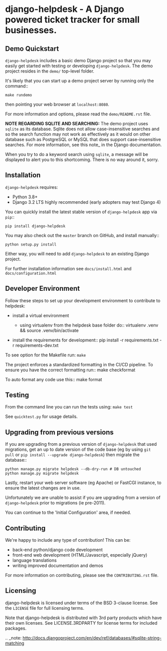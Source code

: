 django-helpdesk - A Django powered ticket tracker for small businesses.
=======================================================================


Demo Quickstart
---------------

`django-helpdesk` includes a basic demo Django project so that you may easily
get started with testing or developing `django-helpdesk`. The demo project
resides in the `demo/` top-level folder.

It's likely that you can start up a demo project server by running
only the command::

    make rundemo

then pointing your web browser at `localhost:8080`.

For more information and options, please read the `demo/README.rst` file.

**NOTE REGARDING SQLITE AND SEARCHING:**
The demo project uses `sqlite` as its database. Sqlite does not allow
case-insensitive searches and so the search function may not work as
effectively as it would on other database such as PostgreSQL or MySQL
that does support case-insensitive searches.
For more information, see this note_ in the Django documentation.

When you try to do a keyword search using `sqlite`, a message will be displayed
to alert you to this shortcoming. There is no way around it, sorry.

Installation
------------

`django-helpdesk` requires:

* Python 3.8+
* Django 3.2 LTS highly recommended (early adopters may test Django 4)

You can quickly install the latest stable version of `django-helpdesk`
app via `pip`::

    pip install django-helpdesk

You may also check out the `master` branch on GitHub, and install manually::

    python setup.py install

Either way, you will need to add `django-helpdesk` to an existing
Django project.

For further installation information see `docs/install.html`
and `docs/configuration.html`

Developer Environment
---------------------

Follow these steps to set up your development environment to contribute to helpdesk:
 - install a virtual environment
     - using virtualenv from the helpdesk base folder do::
          virtualenv .venv && source .venv/bin/activate

 - install the requirements for development::
    pip install -r requirements.txt -r requirements-dev.txt

To see option for the Makefile run: `make`

The project enforces a standardized formatting in the CI/CD pipeline. To ensure you have the correct formatting run::
    make checkformat
    
To auto format any code use this::
    make format

Testing
-------

From the command line you can run the tests using: `make test`

See `quicktest.py` for usage details.

Upgrading from previous versions
--------------------------------

If you are upgrading from a previous version of `django-helpdesk` that used
migrations, get an up to date version of the code base (eg by using
`git pull` or `pip install --upgrade django-helpdesk`) then migrate the database::

    python manage.py migrate helpdesk --db-dry-run # DB untouched
    python manage.py migrate helpdesk

Lastly, restart your web server software (eg Apache) or FastCGI instance, to
ensure the latest changes are in use.

Unfortunately we are unable to assist if you are upgrading from a
version of `django-helpdesk` prior to migrations (ie pre-2011).

You can continue to the 'Initial Configuration' area, if needed.

Contributing
------------

We're happy to include any type of contribution! This can be:

* back-end python/django code development
* front-end web development (HTML/Javascript, especially jQuery)
* language translations
* writing improved documentation and demos

For more information on contributing, please see the `CONTRIBUTING.rst` file.


Licensing
---------

django-helpdesk is licensed under terms of the BSD 3-clause license.
See the `LICENSE` file for full licensing terms.

Note that django-helpdesk is distributed with 3rd party products which
have their own licenses. See LICENSE.3RDPARTY for license terms for
included packages.

.. _note: http://docs.djangoproject.com/en/dev/ref/databases/#sqlite-string-matching

